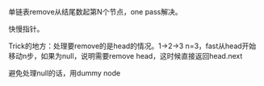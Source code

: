 单链表remove从结尾数起第N个节点，one pass解决。

快慢指针。

Trick的地方：处理要remove的是head的情况。1->2->3 n=3，fast从head开始移动n步，如果为null，说明需要remove head，这时候直接返回head.next

避免处理null的话，用dummy node

